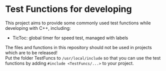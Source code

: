 # Test Functions for developing
This project aims to provide some commonly used test functions while developing with C++, including:
- TicToc: global timer for speed test, managed with labels

The files and functions in this repository should not be used in projects which are to be released!  
Put the folder TestFuncs to `/usr/local/include` so that you can use the test functions by adding `#include <TestFuncs/...>` to your project.
